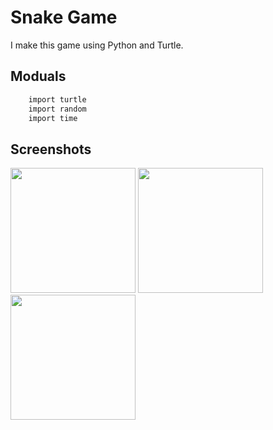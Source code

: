 
# Snake Game 
I make this game using Python and Turtle.

## Moduals


```bash
    import turtle
    import random
    import time
```
    
## Screenshots

<p float = "left">
  <img src="https://user-images.githubusercontent.com/74901469/160275764-6cc4ad20-c673-4f63-831a-51be973f9b0b.png" width="200" />
  <img src="https://user-images.githubusercontent.com/74901469/160275918-aa41cbd0-a5f5-4d8f-8606-263d0d107d3b.png" width="200" />
  <img src="https://user-images.githubusercontent.com/74901469/160275954-74b6ea47-807a-48b0-91a2-61ba3ce04c93.png" width="200" />
</p>

